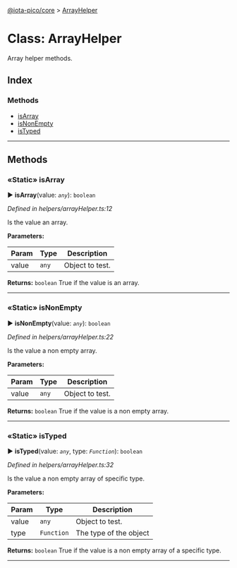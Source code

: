 [@iota-pico/core](../README.md) > [ArrayHelper](../classes/arrayhelper.md)



# Class: ArrayHelper


Array helper methods.

## Index

### Methods

* [isArray](arrayhelper.md#isarray)
* [isNonEmpty](arrayhelper.md#isnonempty)
* [isTyped](arrayhelper.md#istyped)



---
## Methods
<a id="isarray"></a>

### «Static» isArray

► **isArray**(value: *`any`*): `boolean`



*Defined in helpers/arrayHelper.ts:12*



Is the value an array.


**Parameters:**

| Param | Type | Description |
| ------ | ------ | ------ |
| value | `any`   |  Object to test. |





**Returns:** `boolean`
True if the value is an array.






___

<a id="isnonempty"></a>

### «Static» isNonEmpty

► **isNonEmpty**(value: *`any`*): `boolean`



*Defined in helpers/arrayHelper.ts:22*



Is the value a non empty array.


**Parameters:**

| Param | Type | Description |
| ------ | ------ | ------ |
| value | `any`   |  Object to test. |





**Returns:** `boolean`
True if the value is a non empty array.






___

<a id="istyped"></a>

### «Static» isTyped

► **isTyped**(value: *`any`*, type: *`Function`*): `boolean`



*Defined in helpers/arrayHelper.ts:32*



Is the value a non empty array of specific type.


**Parameters:**

| Param | Type | Description |
| ------ | ------ | ------ |
| value | `any`   |  Object to test. |
| type | `Function`   |  The type of the object |





**Returns:** `boolean`
True if the value is a non empty array of a specific type.






___


